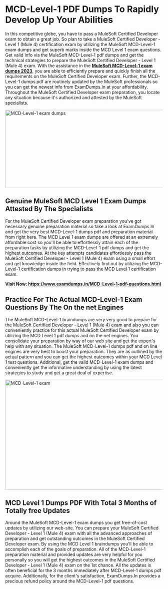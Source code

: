 <h1><strong>MCD-Level-1 PDF Dumps To Rapidly Develop Up Your Abilities</strong></h1>
<p>In this competitive globe, you have to pass a MuleSoft Certified Developer exam to obtain a great job. So plan to take a MuleSoft Certified Developer - Level 1 (Mule 4) certification exam by utilizing the MuleSoft MCD-Level-1 exam dumps and get superb marks inside the MCD Level 1 exam questions. Get valid Info via the MuleSoft MCD-Level-1 pdf dumps and get the technical strategies to prepare the MuleSoft Certified Developer - Level 1 (Mule 4) exam. With the assistance in the <strong><a href="https://www.examdumps.in/MCD-Level-1-pdf-questions.html">MuleSoft MCD-Level-1 exam dumps 2023</a></strong>, you are able to efficiently prepare and quickly finish all the requirements on the MuleSoft Certified Developer exam. Further, the MCD-Level-1 dumps pdf are routinely updated by the MuleSoft professionals so you can get the newest info from ExamDumps.In at your affordability. Throughout the MuleSoft Certified Developer exam preparation, you locate any situation because it's authorized and attested by the MuleSoft specialists.</p>
<p><img src="https://i.ibb.co/zxJwW90/Copy-of-Online-Classes-Twitter-header-post-Made-with-Poster-My-Wall-1.png" alt="MCD-Level-1 exam dumps" width="750" height="250" /></p>
<h2><strong>Genuine MuleSoft MCD Level 1 Exam Dumps Attested By The Specialists</strong></h2>
<p>For the MuleSoft Certified Developer exam preparation you've got necessary genuine preparation material so take a look at ExamDumps.In and get the very best MCD-Level-1 dumps pdf and preparation material from right here. The MCD Level 1 exam dumps are offered at an extremely affordable cost so you'll be able to effortlessly attain each of the preparation tasks by utilizing the MCD-Level-1 pdf dumps and get the highest outcomes. At the key attempts candidates effortlessly pass the MuleSoft Certified Developer - Level 1 (Mule 4) exam using a small effort and get knowledge inside the field. Effectively find out by utilizing the MCD-Level-1 certification dumps in trying to pass the MCD Level 1 certification exam.</p>
<p><strong>Visit Now:&nbsp;<a href="https://www.examdumps.in/MCD-Level-1-pdf-questions.html">https://www.examdumps.in/MCD-Level-1-pdf-questions.html</a></strong></p>
<h2><strong>Practice For The Actual MCD-Level-1 Exam Questions By The On the net Engines</strong></h2>
<p>The MuleSoft MCD-Level-1 braindumps are very very good to prepare for the MuleSoft Certified Developer - Level 1 (Mule 4) exam and also you can conveniently practice for this actual MuleSoft Certified Developer exam by utilizing the MCD Level 1 pdf dumps and on the net engines. You consolidate your preparation by way of our web site and get the expert's help with any situation. The MuleSoft MCD-Level-1 dumps pdf and on line engines are very best to boost your preparation. They are as outlined by the actual pattern and you can get the highest outcomes within your MCD Level 1 test questions. Additional, get the valid MCD-Level-1 exam dumps and conveniently get the informative understanding by using the latest strategies to study and get a great deal of expertise.</p>
<p><a href="https://www.examdumps.in/MCD-Level-1-pdf-questions.html"><img src="https://i.ibb.co/QkNtdwY/Copy-of-Zoom-Online-Classes-Facebook-Share-Po-Made-with-Poster-My-Wall-1.jpg" alt="MCD-Level-1 exam" width="670" height="352" /></a></p>
<h2><strong>MCD Level 1 Dumps PDF With Total 3 Months of Totally free Updates</strong></h2>
<p>Around the MuleSoft MCD-Level-1 exam dumps you get free-of-cost updates by utilizing our web-site. You can prepare your MuleSoft Certified Developer - Level 1 (Mule 4) exam with all the advanced approaches of preparation and get outstanding outcomes in the MuleSoft Certified Developer exam. By using the MCD Level 1 braindumps you'll be able to accomplish each of the goals of preparation. All of the MCD-Level-1 preparation material and provided updates are very helpful for you personally so you will get the highest outcomes in the MuleSoft Certified Developer - Level 1 (Mule 4) exam on the 1st chance. All the updates is often beneficial for the 3 months immediately after MCD-Level-1 dumps pdf acquire. Additionally, for the client's satisfaction, ExamDumps.In provides a precious refund policy around the MCD-Level-1 pdf questions.</p>
